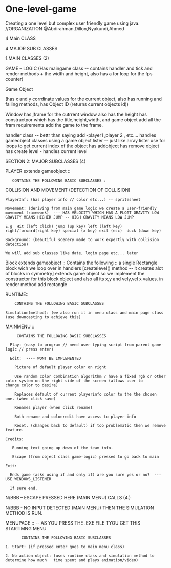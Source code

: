 # One-level-game
Creating a one level but complex user friendly game using java.
//ORGANIZATION @Abdirahman,Dillon,Nyakundi,Ahmed 

4 Main CLASS 

4 MAJOR SUB CLASSES 

 

 

1.MAIN CLASSES (2)

GAME – LOGIC 
(Has maingame class -- contains handler and tick and render methods + the width and height, also has a for loop for the fps counter)  
 
 Game Object 
 
 (has x and y corrdinate values for the current object, also has running and falling methods, has Object ID (returns current objects id))

Window 
    has jframe for the cutrrent window also has the height 
    has constructpor which has the title,height,width, and game object
    add all the fram requirements
    add the game to the frame.
    
handler class  -- bettr than saying add -player1 ,player 2 , etc....
    handles gameobject classes using a game object lister -- just like array lister 
    use for loops to get current index of the object
    has addobject 
    has remove object
    has create level - handles current level
    

SECTION 2: MAJOR SUBCLASSES (4)

PLAYER extends gameobject ::

       CONTAINS THE FOLLOWING BASIC SUBCLASSES :

   COLLISION AND MOVEMENT (DETECTION OF COLLISION) 

    PlayerInf: (has player info // color etc...) -- spritesheet

    Movement: (deriving from main game logic we create a user-friendly movement framework)  --- HAS VELOCITY WHICH HAS A FLOAT GRAVITY LOW GRAVITY MEANS HIGHER JUMP -- HIGH GRAVITY MEANS LOW JUMP

    E.g  Hit (left click) jump (up key) left (left key) right/forward(right key) special (x key) exit (esc)  duck (down key) 

    Background: (beautiful scenery made to work expertly with collision detection) 

    We will add sub classes like date, login page etc... later 
    
    
Block extends gameobject ::
   Contains the following ::
     a single Rectangle block wich we loop over in handlers [createlevel() method -- it creates alot of blocks in symmetry]
     extends game object so we implement the constructor for this block object and also all its x,y and vely,vel x values.
     in render method add rectangle


RUNTIME::

        CONTAINS THE FOLLOWING BASIC SUBCLASSES 

    Simulation(method): (we also run it in menu class and main page class (use downcasting to achieve this) 

MAINMENU ::

         CONTAINS THE FOLLOWING BASIC SUBCLASSES 

      Play: (easy to program // need user typing script from parent game-logic // press enter) 

      Edit:  ---- WONT BE IMPLEMENTED 

        Picture of default player color on right  

        Use random color combination algorithm / have a fixed rgb or other color system on the right side of the screen (allows user to           change color to desire) 

        Replaces default of current playerinfo color to the the chosen one. (when click save) 
 
        Renames player (when click rename) 

        Both rename and coloeredit have access to player info  

        Reset. (changes back to default) if too problematic then we remove feature. 

    Credits:  

       Running text going up down of the team info. 

       Escape (from object class game-logic) pressed to go back to main 

    Exit:  

      Ends game (asks using if and only if) are you sure yes or no?  --- USE WINDOWS_LISTENER

      If sure end. 

  N/BBB – ESCAPE PRESSED HERE (MAIN MENU) CALLS (4.) 

  N/BBB - NO INPUT DETECTED (MAIN MENU) THEN THE SIMULATION METHOD IS RUN. 

MENUPAGE ::  -- AS YOU PRESS THE .EXE FILE TYOU GET THIS STARTIMNG MENU

           CONTAINS THE FOLLOWING BASIC SUBCLASSES 

    1. Start: (if pressed enter goes to main menu class) 

    2. No action object: (uses runtime class and simulation method to determine how much   time spent and plays animation/video) 
